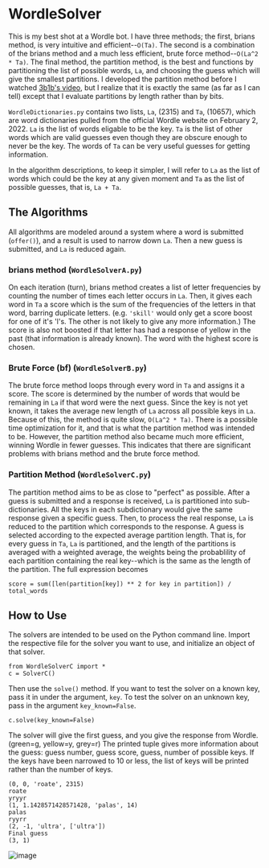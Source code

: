 # WordleSolver

This is my best shot at a Wordle bot. I have three methods; the first, brians method, is very intuitive and efficient--`O(Ta)`. The second is a combination of the brians method and a much less efficient, brute force method--`O(La^2 * Ta)`. The final method, the partition method, is the best and functions by partitioning the list of possible words, `La`, and choosing the guess which will give the smallest partitions. I developed the partition method before I watched <a href="https://youtu.be/v68zYyaEmEA">3b1b's video</a>, but I realize that it is exactly the same (as far as I can tell) except that I evaluate partitions by length rather than by bits.

`WordleDictionaries.py` contains two lists, `La`, (2315) and `Ta`, (10657), which are word dictionaries pulled from the official Wordle website on February 2, 2022. `La` is the list of words eligable to be the key. `Ta` is the list of other words which are valid guesses even though they are obscure enough to never be the key. The words of `Ta` can be very useful guesses for getting information.

In the algorithm descriptions, to keep it simpler, I will refer to `La` as the list of words which could be the key at any given moment and `Ta` as the list of possible guesses, that is, `La + Ta`.

## The Algorithms

All algorithms are modeled around a system where a word is submitted (`offer()`), and a result is used to narrow down `La`. Then a new guess is submitted, and `La` is reduced again. 

### brians method (`WordleSolverA.py`)

On each iteration (turn), brians method creates a list of letter frequencies by counting the number of times each letter occurs in `La`. Then, it gives each word in `Ta` a score which is the sum of the frequencies of the letters in that word, barring duplicate letters. (e.g. `'skill'` would only get a score boost for one of it's 'l's. The other is not likely to give any more information.) The score is also not boosted if that letter has had a response of yellow in the past (that information is already known). The word with the highest score is chosen.

### Brute Force (bf) (`WordleSolverB.py`)

The brute force method loops through every word in `Ta` and assigns it a score. The score is determined by the number of words that would be remaining in `La` if that word were the next guess. Since the key is not yet known, it takes the average new length of `La` across all possible keys in `La`. Because of this, the method is quite slow, `O(La^2 * Ta)`. There is a possible time optimization for it, and that is what the partition method was intended to be. However, the partition method also became much more efficient, winning Wordle in fewer guesses. This indicates that there are significant problems with brians method and the brute force method. 

### Partition Method (`WordleSolverC.py`)

The partition method aims to be as close to "perfect" as possible. After a guess is submitted and a response is received, `La` is partitioned into sub-dictionaries. All the keys in each subdictionary would give the same response given a specific guess. Then, to process the real response, `La` is reduced to the partition which corresponds to the response. A guess is selected according to the expected average partition length. That is, for every guess in `Ta`, `La` is partitioned, and the length of the partitions is averaged with a weighted average, the weights being the probablility of each partition containing the real key--which is the same as the length of the partition. The full expression becomes 

```
score = sum([len(partition[key]) ** 2 for key in partition]) / total_words
```

## How to Use

The solvers are intended to be used on the Python command line. Import the respective file for the solver you want to use, and initialize an object of that solver.

```
from WordleSolverC import *
c = SolverC()
```

Then use the `solve()` method. If you want to test the solver on a known key, pass it in under the argument, `key`. To test the solver on an unknown key, pass in the argument `key_known=False`.

```
c.solve(key_known=False)
```

The solver will give the first guess, and you give the response from Wordle. (green=g, yellow=y, grey=r) The printed tuple gives more information about the guess: guess number, guess score, guess, number of possible keys. If the keys have been narrowed to 10 or less, the list of keys will be printed rather than the number of keys.

```
(0, 0, 'roate', 2315)
roate
yryyr
(1, 1.1428571428571428, 'palas', 14)
palas
ryyrr
(2, -1, 'ultra', ['ultra'])
Final guess
(3, 1)
```
![image](https://user-images.githubusercontent.com/74798905/153735824-b5d26fdf-dcea-4b2d-8a59-2844cc371c62.png)


